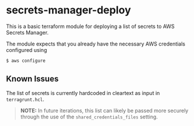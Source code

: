 # secrets-manager-deploy
This is a basic terraform module for deploying a list of secrets to AWS Secrets Manager. 

The module expects that you already have the necessary AWS credentials configured using 

```bash
$ aws configure
```

## Known Issues
The list of secrets is currently hardcoded in cleartext as input in `terragrunt.hcl`.
> **NOTE:** In future iterations, this list can likely be passed more securely through the use of the `shared_credentials_files` setting.